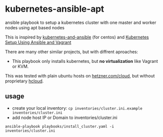 # kubernetes-ansible-apt

ansible playbook to setup a kubernetes cluster with one master and worker nodes using apt based nodes

This is inspired by [kubernetes-and-ansible](https://github.com/learnitguide/kubernetes-and-ansible) (for centos) and [Kubernetes Setup Using Ansible and Vagrant](https://kubernetes.io/blog/2019/03/15/kubernetes-setup-using-ansible-and-vagrant/)

There are many other similar projects, but with diffrent aproaches:
* This playbook only installs kubernetes, but __no virtualization__ like Vagrant or KVM.


This was tested with plain ubuntu hosts on [hetzner.com/cloud](https://www.hetzner.com/cloud), but without proprietary [hcloud](https://github.com/hetznercloud/cli).


## usage

* create your local inventory: `cp inventories/cluster.ini.example inventories/cluster.ini`
* add node host IP or Domain to inventories/cluster.ini

```
ansible-playbook playbooks/install_cluster.yaml -i inventories/cluster.ini
```


